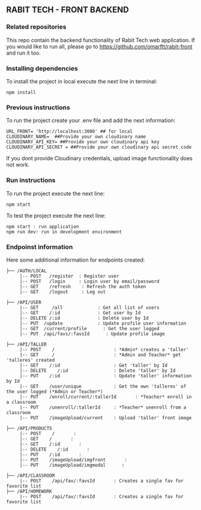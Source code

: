 ## RABIT TECH - FRONT BACKEND


### Related repositories

This repo contain the backend functionality of Rabit Tech web application. If you would like to run all, please go to https://github.com/omarftt/rabit-front and run it too.


### Installing dependencies

To install the project in local execute the next line in terminal:

```
npm install
```

### Previous instructions
To run the project create your .env file and add the next information:

```
URL_FRONT= 'http://localhost:3000' ## for local 
CLOUDINARY_NAME=  ##Provide your own cloudinary name
CLOUDINARY_API_KEY= ##Provide your own cloudinary api key
CLOUDINARY_API_SECRET = ##Provide your own cloudinary api secret code
```
If you dont provide Cloudinary credentials, upload image functionality does not work.


### Run instructions

To run the project execute the next line:
```
npm start 
```
To test the project execute the next line:
```
npm start : run application
npm run dev: run in development environment
```



	
### Endpoinst information

Here some additional information for endpoints created:

```
├── /AUTH/LOCAL
     |-- POST   /register  : Register user 
     |-- POST   /login     : Login user by email/password
     |-- GET    /refresh    : Refresh the auth token
     |-- GET    /logout     : Log out
     
├── /API/USER
     |-- GET     /all             : Get all list of users
     |-- GET    /:id              : Get user by Id
     |-- DELETE /:id              : Delete user by Id
     |-- PUT  /update             : Update profile user information
     |-- GET  /current/profile      : Get the user logged
     |-- PUT  /api/favs/:favsId      : Update profile image
     
├── /API/TALLER
     |-- POST    /                      : *Admin* creates a 'taller' 
     |-- GET     /                      : *Admin and Teacher* get 'talleres' created
     |-- GET    /:id                    : Get 'taller' by Id
     |-- DELETE    /:id                 : Delete 'taller' by Id
     |-- PUT    /:id                    : Update 'taller' information by Id
     |-- GET    /user/unique            : Get the own 'talleres' of the user logged (*Admin or Teacher*)
     |-- PUT    /enroll/current/:tallerId       : *Teacher* enroll in a classroom
     |-- PUT    /unenroll/:tallerId     : *Teacher* unenroll from a classroom
     |-- PUT    /imageUpload/current    : Upload 'taller' front image
     
├── /API/PRODUCTS
     |-- POST    /       : 
     |-- GET    /       : 
     |-- GET    /:id       : 
     |-- DELETE    /:id       : 
     |-- PUT    /:id       : 
     |-- PUT    /imageUpload/imgfront       :
     |-- PUT    /imageUpload/imgmodal      :
     
├── /API/CLASSROOM
     |-- POST    /api/fav/:favsId       : Creates a single fav for favorite list
├── /API/HOMEWORK
     |-- POST    /api/fav/:favsId       : Creates a single fav for favorite list

```
